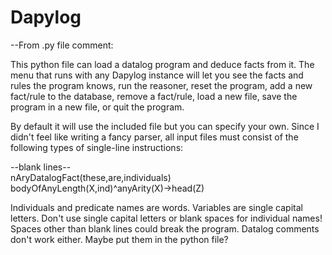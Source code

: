 # Dapylog

--From .py file comment:

This python file can load a datalog 
program and deduce facts from it. The menu
that runs with any Dapylog instance 
will let you see the facts and rules the
program knows, run the reasoner, reset
the program, add a new fact/rule to the
database, remove a fact/rule, load a 
new file, save the program in a new file,
or quit the program. 

By default it will use the included 
file but you can specify your own. 
Since I didn't feel like writing a fancy 
parser, all input files must consist 
of the following types of 
single-line instructions:

--blank lines--</br>
nAryDatalogFact(these,are,individuals)</br>
bodyOfAnyLength(X,ind)^anyArity(X)->head(Z)</br>

Individuals and predicate names are words.
Variables are single capital letters.
Don't use single capital letters or blank
spaces for individual names!
Spaces other than blank lines could 
break the program.
Datalog comments don't work either. 
Maybe put them in the python file?
